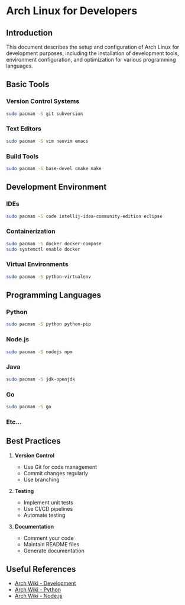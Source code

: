 # Arch Linux for Developers

## Introduction
This document describes the setup and configuration of Arch Linux for development purposes, including the installation of development tools, environment configuration, and optimization for various programming languages.

## Basic Tools

### Version Control Systems
```bash
sudo pacman -S git subversion
```

### Text Editors
```bash
sudo pacman -S vim neovim emacs
```

### Build Tools
```bash
sudo pacman -S base-devel cmake make
```

## Development Environment

### IDEs
```bash
sudo pacman -S code intellij-idea-community-edition eclipse
```

### Containerization
```bash
sudo pacman -S docker docker-compose
sudo systemctl enable docker
```

### Virtual Environments
```bash
sudo pacman -S python-virtualenv
```

## Programming Languages

### Python
```bash
sudo pacman -S python python-pip
```

### Node.js
```bash
sudo pacman -S nodejs npm
```

### Java
```bash
sudo pacman -S jdk-openjdk
```

### Go
```bash
sudo pacman -S go
```

### Etc...

## Best Practices

1. **Version Control**
   - Use Git for code management
   - Commit changes regularly
   - Use branching

2. **Testing**
   - Implement unit tests
   - Use CI/CD pipelines
   - Automate testing

3. **Documentation**
   - Comment your code
   - Maintain README files
   - Generate documentation

## Useful References
- [Arch Wiki - Development](https://wiki.archlinux.org/title/Development)
- [Arch Wiki - Python](https://wiki.archlinux.org/title/Python)
- [Arch Wiki - Node.js](https://wiki.archlinux.org/title/Node.js) 